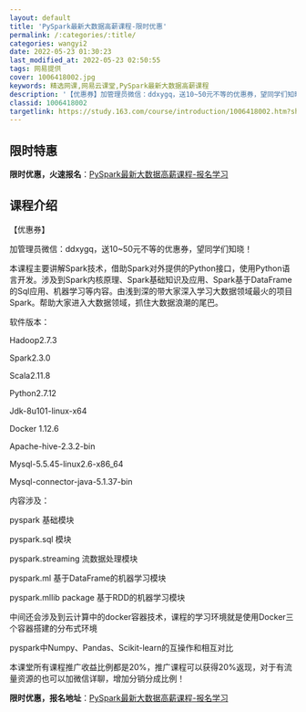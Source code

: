 ```yaml
---
layout: default
title: 'PySpark最新大数据高薪课程-限时优惠'
permalink: /:categories/:title/
categories: wangyi2
date: 2022-05-23 01:30:23
last_modified_at: 2022-05-23 02:50:55
tags: 网易提供
cover: 1006418002.jpg
keywords: 精选网课,网易云课堂,PySpark最新大数据高薪课程
description: '【优惠券】加管理员微信：ddxygq，送10~50元不等的优惠券，望同学们知晓！本课程主要讲解Spark技术，借助Spa'
classid: 1006418002
targetlink: https://study.163.com/course/introduction/1006418002.htm?share=1&shareId=1025206652&utm_campaign=share&utm_medium=iphoneShare&utm_source=&utm_u=1025206652
---
```


## 限时特惠

**限时优惠，火速报名**：[PySpark最新大数据高薪课程-报名学习](https://study.163.com/course/introduction/1006418002.htm?share=1&shareId=1025206652&utm_campaign=share&utm_medium=iphoneShare&utm_source=&utm_u=1025206652)

## 课程介绍

【优惠券】

加管理员微信：ddxygq，送10~50元不等的优惠券，望同学们知晓！



本课程主要讲解Spark技术，借助Spark对外提供的Python接口，使用Python语言开发。涉及到Spark内核原理、Spark基础知识及应用、Spark基于DataFrame的Sql应用、机器学习等内容。由浅到深的带大家深入学习大数据领域最火的项目Spark。帮助大家进入大数据领域，抓住大数据浪潮的尾巴。

软件版本：     

Hadoop2.7.3

Spark2.3.0

Scala2.11.8

Python2.7.12

Jdk-8u101-linux-x64

Docker 1.12.6

Apache-hive-2.3.2-bin

Mysql-5.5.45-linux2.6-x86_64

Mysql-connector-java-5.1.37-bin

内容涉及：   

pyspark 基础模块

pyspark.sql 模块

pyspark.streaming 流数据处理模块

pyspark.ml 基于DataFrame的机器学习模块

pyspark.mllib package 基于RDD的机器学习模块

中间还会涉及到云计算中的docker容器技术，课程的学习环境就是使用Docker三个容器搭建的分布式环境

pyspark中Numpy、Pandas、Scikit-learn的互操作和相互对比



本课堂所有课程推广收益比例都是20%，推广课程可以获得20%返现，对于有流量资源的也可以加微信详聊，增加分销分成比例！

**限时优惠，报名地址**：[PySpark最新大数据高薪课程-报名学习](https://study.163.com/course/introduction/1006418002.htm?share=1&shareId=1025206652&utm_campaign=share&utm_medium=iphoneShare&utm_source=&utm_u=1025206652)

